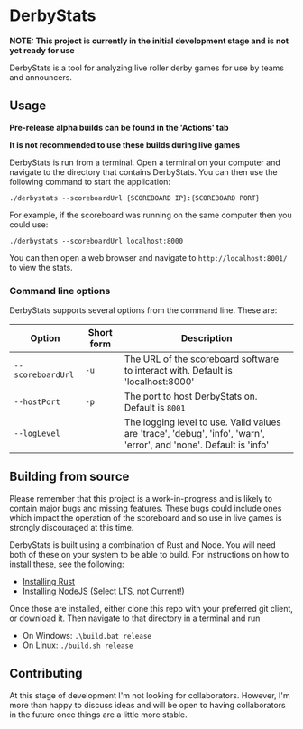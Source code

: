 # DerbyStats

**NOTE: This project is currently in the initial development stage and is not yet ready for use**

DerbyStats is a tool for analyzing live roller derby games for use by teams and announcers.

## Usage ##

**Pre-release alpha builds can be found in the 'Actions' tab**

**It is not recommended to use these builds during live games**

DerbyStats is run from a terminal. Open a terminal on your computer and navigate to the directory that contains DerbyStats. You can then use the following command to start the application:

```./derbystats --scoreboardUrl {SCOREBOARD IP}:{SCOREBOARD PORT}```

For example, if the scoreboard was running on the same computer then you could use:

```./derbystats --scoreboardUrl localhost:8000```

You can then open a web browser and navigate to `http://localhost:8001/` to view the stats.

### Command line options

DerbyStats supports several options from the command line. These are:

| Option                | Short form | Description |
| --------------------- | ---------- | ----------- |
| `--scoreboardUrl`     | `-u`       | The URL of the scoreboard software to interact with. Default is 'localhost:8000' |
| `--hostPort`          | `-p`       | The port to host DerbyStats on. Default is `8001` |
| `--logLevel`          |            | The logging level to use. Valid values are 'trace', 'debug', 'info', 'warn', 'error', and 'none'. Default is 'info' |

## Building from source ##

Please remember that this project is a work-in-progress and is likely to contain major bugs and missing features. These bugs could include ones which impact the operation of the scoreboard and so use in live games is strongly discouraged at this time.

DerbyStats is built using a combination of Rust and Node. You will need both of these on your system to be able to build. For instructions on how to install these, see the following:

* [Installing Rust](https://www.rust-lang.org/learn/get-started)
* [Installing NodeJS](https://nodejs.org/) (Select LTS, not Current!)

Once those are installed, either clone this repo with your preferred git client, or download it. Then navigate to that directory in a terminal and run 

* On Windows: `.\build.bat release`
* On Linux: `./build.sh release`

## Contributing ##

At this stage of development I'm not looking for collaborators. However, I'm more than happy to discuss ideas and will be open to having collaborators in the future once things are a little more stable.

